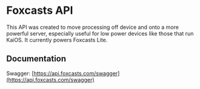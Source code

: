 # Foxcasts API

This API was created to move processing off device and onto a more powerful server, especially useful for low power devices like those that run KaiOS. It currently powers Foxcasts Lite.

## Documentation
Swagger: [https://api.foxcasts.com/swagger](https://api.foxcasts.com/swagger)
